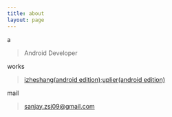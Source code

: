 ```yaml
---
title: about
layout: page
---
```


a

> Android Developer

works

> [izheshang(android edition)](http://www.izheshang.com/mobi/);[uplier(android edition)](http://www.uplier.com/down.html)

mail

> sanjay.zsj09@gmail.com
